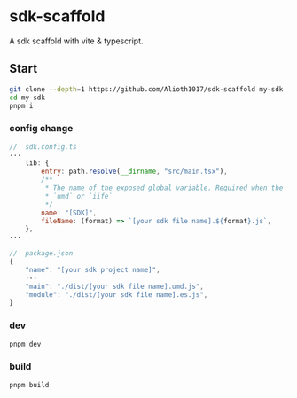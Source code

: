 # sdk-scaffold

A sdk scaffold with vite & typescript.

## Start

```bash
git clone --depth=1 https://github.com/Alioth1017/sdk-scaffold my-sdk
cd my-sdk
pnpm i
```

### config change

```js
//  sdk.config.ts
···
    lib: {
        entry: path.resolve(__dirname, "src/main.tsx"),
        /**
         * The name of the exposed global variable. Required when the `formats` option includes
         * `umd` or `iife`
         */
        name: "[SDK]",
        fileName: (format) => `[your sdk file name].${format}.js`,
    },
···
```

```js
//  package.json
{
    "name": "[your sdk project name]",
    ···
    "main": "./dist/[your sdk file name].umd.js",
    "module": "./dist/[your sdk file name].es.js",
}
```

### dev

```bash
pnpm dev
```

### build

```bash
pnpm build
```
